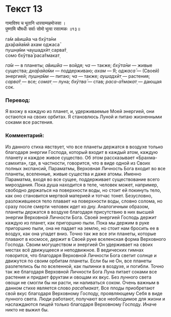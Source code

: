 # Текст 13

गामाविश्य च भूतानि धारयाम्यहमोजसा ।  
पुष्णामि चौषधीः सर्वाः सोमो भूत्वा रसात्मकः ॥१३॥

га̄м а̄виш́йа ча бхӯта̄ни  
дха̄райа̄мй ахам оджаса̄  
пушн̣а̄ми чаушадхӣт̣ сарва̄т̣  
сомо бхӯтва̄ раса̄тмакат̣

_га̄м_ — в планеты; _а̄виш́йа_ — войдя; _ча_ — также; _бхӯта̄ни_ — живые существа; _дха̄райа̄ми_ — поддерживаю; _ахам_ — Я; _оджаса̄_ — (Своей) энергией; _пушн̣а̄ми_ — питаю; _ча_ — также; _аушадхӣт̣_ — растения; _сарва̄т̣_ — все; _сомат̣_ — луна; _бхӯтва̄_ — став; _раса-а̄тмакат̣_ — дающая сок.

### Перевод:

Я вхожу в каждую из планет, и, удерживаемые Моей энергией, они остаются на своих орбитах. Я становлюсь Луной и питаю жизненными соками все растения.

### Комментарий:

Из данного стиха явствует, что все планеты держатся в воздухе только благодаря энергии Господа, который входит в каждый атом, каждую планету и каждое живое существо. Об этом рассказывает «Брахма-самхита», где, в частности, говорится, что в виде одной из Своих полных экспансий, Параматмы, Верховная Личность Бога входит во все планеты, вселенные, живые существа и даже атомы. Именно Параматма, входя во все сущее, поддерживает существование всего мироздания. Пока душа находится в теле, человек может, например, свободно держаться на поверхности воды, но стоит ей покинуть тело, как оно становится мертвой материей и тотчас тонет. Безусловно, разложившееся тело плавает на поверхности воды, словно солома, но сразу после смерти человек идет ко дну. Аналогичным образом, планеты держатся в воздухе благодаря присутствию в них высшей энергии Верховной Личности Бога. Своей энергией Господь держит каждую из планет, как пригоршню пыли. Пока мы держим в руке пригоршню пыли, она не падает на землю, но стоит нам бросить ее в воздух, как она упадет вниз. Точно так же все эти планеты, которые плавают в космосе, держит в Своей руке вселенская форма Верховного Господа. Своим могуществом и энергией Он удерживает на своих местах всё движущееся и неподвижное. В ведических гимнах говорится, что благодаря Верховной Личности Бога светит солнце и движутся по своим орбитам планеты. Если бы не Он, все планеты разлетелись бы по вселенной, как пылинки в воздухе, и погибли. Точно так же благодаря Верховной Личности Бога Луна питает соками все растения и придает фруктам и овощам их вкус. Без лунного света овощи не смогли бы ни расти, ни наливаться соком. Очень важным в данном стихе является слово _раса̄тмакат̣_. Все плоды приобретают свой вкус благодаря Верховному Господу, проявляющему Себя в виде лунного света. Люди работают, получают все необходимое для жизни и наслаждаются пищей только благодаря Верховному Господу. Иначе никто не выжил бы.
